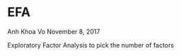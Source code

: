 EFA
================
Anh Khoa Vo
November 8, 2017

Exploratory Factor Analysis to pick the number of factors
